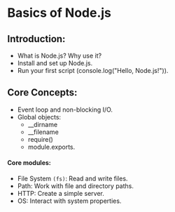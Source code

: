 # Basics of Node.js
## Introduction:

- What is Node.js? Why use it?
- Install and set up Node.js.
- Run your first script (console.log("Hello, Node.js!")).

## Core Concepts:

- Event loop and non-blocking I/O.
- Global objects: 
  - __dirname 
  - __filename 
  - require() 
  - module.exports.
 #### Core modules:
- File System `(fs)`: Read and write files.
- Path: Work with file and directory paths.
- HTTP: Create a simple server.
- OS: Interact with system properties.